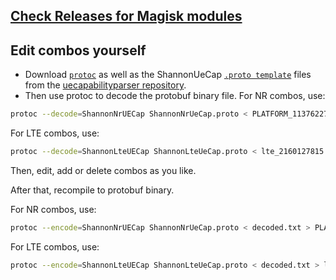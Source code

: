 ## [Check Releases for Magisk modules](https://github.com/high3eam/pixel9-EU-combos/releases)
## Edit combos yourself
- Download [`protoc`](https://github.com/protocolbuffers/protobuf/releases) as well as the ShannonUeCap [`.proto template`](https://github.com/handymenny/uecapabilityparser/tree/main/src/main/resources/definition) files from the [uecapabilityparser repository](https://github.com/handymenny/uecapabilityparser).
- Then use protoc to decode the protobuf binary file.
For NR combos, use:
```sh
protoc --decode=ShannonNrUECap ShannonNrUeCap.proto < PLATFORM_11376227466629817631.binarypb > decoded.txt
```
For LTE combos, use:
```sh
protoc --decode=ShannonLteUECap ShannonLteUeCap.proto < lte_2160127815.binarypb > decoded.txt
```
Then, edit, add or delete combos as you like.

After that, recompile to protobuf binary.

For NR combos, use:
```sh
protoc --encode=ShannonNrUECap ShannonNrUeCap.proto < decoded.txt > PLATFORM_11376227466629817631.binarypb
```
For LTE combos, use:
```sh
protoc --encode=ShannonLteUECap ShannonLteUeCap.proto < decoded.txt > lte_2160127815.binarypb
```
